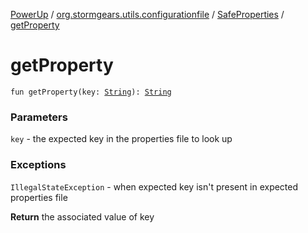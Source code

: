 [PowerUp](../../index.md) / [org.stormgears.utils.configurationfile](../index.md) / [SafeProperties](index.md) / [getProperty](./get-property.md)

# getProperty

`fun getProperty(key: `[`String`](https://kotlinlang.org/api/latest/jvm/stdlib/kotlin/-string/index.html)`): `[`String`](https://kotlinlang.org/api/latest/jvm/stdlib/kotlin/-string/index.html)

### Parameters

`key` - the expected key in the properties file to look up

### Exceptions

`IllegalStateException` - when expected key isn't present in expected properties file

**Return**
the associated value of key

